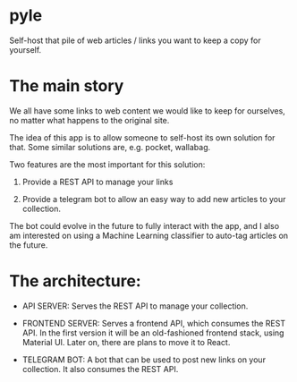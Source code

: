 # pyle
 Self-host that pile of web articles / links you want to keep a copy for yourself. 

# The main story 

We all have some links to web content we would like to keep for ourselves, no
matter what happens to the original site. 

The idea of this app is to allow someone to self-host its own solution for
that. Some similar solutions are, e.g. pocket, wallabag. 

Two features are the most important for this solution: 

1) Provide a REST API to manage your links

2) Provide a telegram bot to allow an easy way to add new articles to your
collection. 

The bot could evolve in the future to fully interact with the app, and I also
am interested on using a Machine Learning classifier to auto-tag articles on
the future. 

# The architecture: 

- API SERVER: Serves the REST API to manage your collection. 

- FRONTEND SERVER: Serves a frontend API, which consumes the REST API. In the
  first version it will be an old-fashioned frontend stack, using Material UI.
Later on, there are plans to move it to React. 

- TELEGRAM BOT: A bot that can be used to post new links on your collection. It
  also consumes the REST API. 

